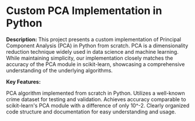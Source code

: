 #  Custom PCA Implementation in Python

**Description:**
This project presents a custom implementation of Principal Component Analysis (PCA) in Python from scratch. PCA is a dimensionality reduction technique widely used in data science and machine learning. While maintaining simplicity, our implementation closely matches the accuracy of the PCA module in scikit-learn, showcasing a comprehensive understanding of the underlying algorithms.

**Key Features:**

PCA algorithm implemented from scratch in Python.
Utilizes a well-known crime dataset for testing and validation.
Achieves accuracy comparable to scikit-learn's PCA module with a difference of only 10^-2.
Clearly organized code structure and documentation for easy understanding and usage.
